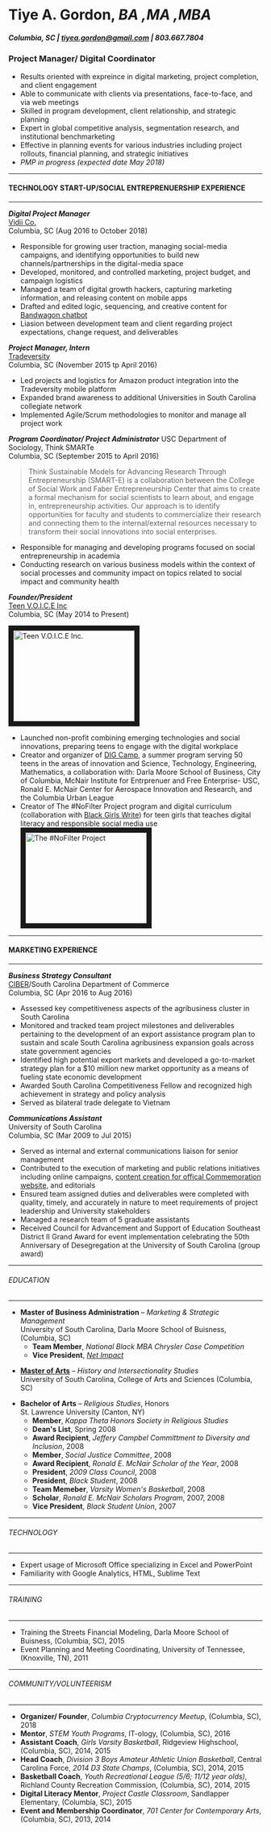 # Tiye A. Gordon, _BA ,MA ,MBA_
##### Columbia, SC | tiyea.gordon@gmail.com | 803.667.7804 
>
>
>
### Project Manager/ Digital Coordinator 
* Results oriented with expreince in digital marketing, project completion, and client engagement
* Able to communicate with clients via presentations, face-to-face, and via web meetings
* Skilled in program development, client relationship, and strategic planning
* Expert in global competitive analysis, segmentation research, and institutional benchmarketing
* Effective in planning events for various industries including project rollouts, financial planning, and strategic initiatives
* _PMP in progress (expected date May 2018)_
___
#### TECHNOLOGY START-UP/SOCIAL ENTREPRENUERSHIP EXPERIENCE
___
>
>
>
**_Digital Project Manager_**  
[Vidii Co.](https://www.vidii.co/)  
Columbia, SC (Aug 2016 to October 2018)  
* Responsible for growing user traction, managing social-media campaigns, and identifying opportunities to build new channels/partnerships in the digital-media space
* Developed, monitored, and controlled marketing, project budget, and campaign logistics
* Managed a team of digital growth hackers, capturing marketing information, and releasing content on mobile apps
* Drafted and edited logic, sequencing, and creative content for [Bandwagon chatbot](link:https://www.facebook.com/TheBandwagonFanClub/)
* Liasion between development team and client regarding project expectations, change request, and deliverables
>
>
**_Project Manager, Intern_**  
[Tradeversity](https://www.tradeversity.com/)   
Columbia, SC (November 2015 tp April 2016)  
* Led projects and logistics for Amazon product integration into the Tradeversity mobile platform 
* Expanded brand awareness to additional Universities in South Carolina collegiate network 
* Implemented Agile/Scrum methodologies to monitor and manage all project work 
>
>
**_Program Coordinator/ Project Administrator_** 
USC Department of Sociology, Think SMARTe  
Columbia, SC (September 2015 to April 2016) 
> Think Sustainable Models for Advancing Research Through Entrepreneurship (SMART-E) is a collaboration between the College of Social Work and Faber Entrepreneurship Center that aims to create a formal mechanism for social scientists to learn about, and engage in, entrepreneurship activities. Our approach is to identify opportunities for faculty and students to commercialize their research and connecting them to the internal/external resources necessary to transform their social innovations into social enterprises. 
* Responsible for managing and developing programs focused on social entrepreneurship in academia 
* Conducting research on various business models within the context of social processes and community impact on topics related to social impact and community health   
> 
>
**_Founder/President_**  
[Teen V.O.I.C.E Inc](https://www.facebook.com/teenvoiceinc/)   
Columbia, SC (May 2014 to Present)  
>
<a href="https://youtu.be/wL6FRL0B-Ig?t=18=YOUTUBE_VIDEO_ID_HERE
" target="_blank"><img src="https://roniayalla.files.wordpress.com/2015/03/voice-inc-one-pager-final2.jpg" 
alt="Teen V.O.I.C.E Inc." width="240" height="180" border="10" /></a>
* Launched non-profit combining emerging technologies and social innovations, preparing teens to engage with the digital workplace  
* Creator and organizer of [DIG Camp](link:http://digcamp.weebly.com/), a summer program serving 50 teens in the areas of innovation and Science, Technology, Engineering, Mathematics, a collaboration with: Darla Moore School of Business, City of Columbia, McNair Institute for Entrprenuer and Free Enterprise- USC, Ronald E. McNair Center for Aerospace Innovation and Research, and the Columbia Urban League  
* Creator of The #NoFilter Project program and digital curriculum (collaboration with [Black Girls Write](http://www.blackgirlswrite.com/)) for teen girls that teaches digital literacy and responsible social media use  
<a href="https://www.youtube.com/watch?v=MV5G8U1DnDk=YOUTUBE_VIDEO_ID_HERE
" target="_blank"><img src="http://theminorityeye.com/wp-content/uploads/2014/06/nofilter1.jpg" 
alt="The #NoFilter Project" width="240" height="180" border="10" /></a>   
>
>
___
#### MARKETING EXPERIENCE
___
>
>
>
**_Business Strategy Consultant_**  
[CIBER](https://sc.edu/study/colleges_schools/moore/academic_departments_and_research/academic_departments/international_business/ciber/index.php)/South Carolina Department of Commerce   
Columbia, SC (Apr 2016 to Aug 2016)  
* Assessed key competitiveness aspects of the agribusiness cluster in South Carolina 
*  Monitored and tracked team project milestones and deliverables pertaining to the development of an export assistance program plan to
sustain and scale South Carolina agribusiness expansion goals across state government agencies 
*  Identified high potential export markets and developed a go-to-market strategy plan for a $10 million new market opportunity as a means of fueling state economic development 
*  Awarded South Carolina Competitiveness Fellow and recognized high achievement in strategy and policy analysis 
*  Served as bilateral trade delegate to Vietnam 
>
>
>
**_Communications Assistant_**  
University of South Carolina  
Columbia, SC (Mar 2009 to Jul 2015)    
* Served as internal and external communications liaison for senior management 
* Contributed to the execution of marketing and public relations initiatives including online campaigns, [content creation for offical Commemoration website](http://www.sc.edu/desegregation/), and editorials 
* Ensured team assigned duties and deliverables were completed with quality, timely, and accurately in nature to meet requirements of project leadership and University stakeholders
* Managed a research team of 5 graduate assistants
* Received Council for Advancement and Support of Education Southeast District II Grand Award for event implementation celebrating the
50th Anniversary of Desegregation at the University of South Carolina (group award) 
>
>
>
***
 ###### EDUCATION 
*** 
 * **Master of Business Administration** – _Marketing & Strategic Management_  
 University of South Carolina, Darla Moore School of Buisness, (Columbia, SC)
   * **Team Member**, _National Black MBA Chrysler Case Competition_
   * **Vice President**, [_Net Impact_ ](https://www.netimpact.org/)
>
* **[Master of Arts](https://scholarcommons.sc.edu/etd/3636/)** – _History and Intersectionality Studies_   
 University of South Carolina, College of Arts and Sciences (Columbia, SC)  
>
* **Bachelor of Arts** – _Religious Studies_, Honors  
St. Lawrence University (Canton, NY)  
   * **Member**, _Kappa Theta Honors Society in Religious Studies_
   * **Dean's List**, Spring 2008 
   * **Award Recipient**, _Jeffery Campbel Committment to Diversity and Inclusion_, 2008  
   * **Member**, _Social Justice Committee_, 2008      
   * **Award Recipient**, _Ronald E. McNair Scholar of the Year_, 2008 
   * **President**, _2009 Class Council_, 2008  
   * **President**, _Black Student_, 2008  
   * **Team Memeber**, _Varsity Women's Basketball_, 2008
   * **Scholar**, _Ronald E. McNair Scholars Program_, 2007, 2008   
   * **Vice President**, _Black Student Union_, 2007    
***
###### TECHNOLOGY
***
 * Expert usage of Microsoft Office specializing in Excel and PowerPoint  
 * Familiarity with Google Analytics, HTML, Sublime Text  
***
###### TRAINING
***
 * Training the Streets Financial Modeling, Darla Moore School of Buisness, (Columbia, SC), 2015    
 * Event Planning and Meeting Coordinating, University of Tennessee, (Knoxville, TN), 2011   
***
 ###### COMMUNITY/VOLUNTEERISM
***
 * **Organizer/ Founder**, _Columbia Cryptocurrency Meetup_, (Columbia, SC), 2018  
 * **Mentor**, _STEM Youth Programs_, IT-ology, (Columbia, SC), 2016   
 * **Assistant Coach**, _Girls Varsity Basketball_, Ridgeview Highschool, (Columbia, SC), 2014, 2015    
 * **Head Coach**, _Division 3 Boys Amateur Athletic Union Basketball_, Central Carolina Force, _2014 D3 State Champs_, (Columbia, SC), 2014, 2015  
 * **Basketball Coach**, _Youth Recreational League (5/6; 11/12 year olds)_, Richland County Recreation Commission, (Columbia, SC), 2014, 2015   
 * **Digital Literacy Mentor**, _Project Castle Classroom_, Sandlapper Elementary, (Columbia, SC), 2015  
 * **Event and Membership Coordinator**, _701 Center for Contemporary Arts_, (Columbia, SC), 2013, 2014   

